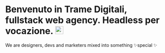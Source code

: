 # Benvenuto in Trame Digitali, fullstack web agency. Headless per vocazione. <img src="https://media.giphy.com/media/hvRJCLFzcasrR4ia7z/giphy.gif" width="25px">
We are designers, devs and marketers mixed into something ✨special ✨
